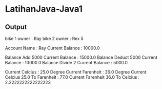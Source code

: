# LatihanJava-Java1

## Output 
bike 1 owner : Ray
bike 2 owner : Rex 5
 
Account Name : Ray
Current Balance : 10000.0
 
Balance Add 5000
Current Balance : 15000.0
Balance Deduct 5000
Current Balance : 10000.0
Balance Divide 2
Current Balance : 5000.0
 
Current Celcius : 25.0 Degree
Current Farenheit : 36.0 Degree
Current Celcius 25.0 To Farenheit : 77.0
Current Farenheit 36.0 To Celcius : 2.2222222222222223
